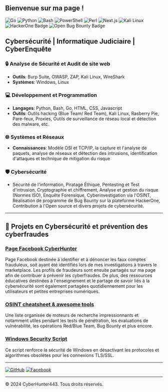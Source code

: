 ## Bienvenue sur ma page ! 
![Go](https://img.shields.io/badge/Code-Go-00ADD8?logo=go&logoColor=white)
![Python](https://img.shields.io/badge/Code-Python-3776AB?logo=python&logoColor=white)
![Bash](https://img.shields.io/badge/Code-Bash-4EAA25?logo=gnu-bash&logoColor=white)
![PowerShell](https://img.shields.io/badge/Code-PowerShell-5391FE?logo=powershell&logoColor=white)
![Perl](https://img.shields.io/badge/Code-Perl-39457E?logo=perl&logoColor=white)
![Next.js](https://img.shields.io/badge/Code-Next.js-000000?logo=next.js&logoColor=white)
![Kali Linux](https://img.shields.io/badge/Platform-Kali%20Linux-557C94?logo=kalilinux&logoColor=white)
![HackerOne Badge](https://img.shields.io/badge/HackerOne-494649?logo=hackerone&logoColor=fff&style=flat)
![Open Bug Bounty Badge](https://img.shields.io/badge/Open%20Bug%20Bounty-F67909?logo=openbugbounty&logoColor=fff&style=flat)

**Cybersécurité | Informatique Judiciaire | CyberEnquête**
---

### 🔒 Analyse de Sécurité et Audit de site web 
- **Outils**: Burp Suite, OWASP, ZAP, Kali Linux, WireShark
- **Systèmes**: Windows, Linux

### 💻 Développement et Programmation
- **Langages**: Python, Bash, Go, HTML, CSS, Javascript
- **Outils**: Outils hacking (Blue Team/ Red Team), Kali Linux, Rasberry Pie, Pare-feux, Proxies, Outils de surveillance de réseau local et détection des malware, etc.

### 🌐 Systèmes et Réseaux
- **Connaissances**: Modèle OSI et TCP/IP, la capture et l'analyse de paquets, analyse de réseaux et détection des intrusions, identification d'attaques et technique de mitigation du risque

### 🛡️ Cybersécurité
- Sécurité de l'information, Piratage Éthique, Pentesting et Test d'intrusion, Cryptographie et chiffrement, Analyse et gestion du risque (Normes ISO), Enquête Forensique, Cyberinvestigation via l'OSINT, Réalisation de programme de Bug Bounty sur la plateforme HackerOne, Contribution à l'Open source et divers projets de cybersécurité.   

---

## 📂 Projets en Cybersécurité et prévention des cyberfraudes 

### [Page Facebook CyberHunter](https://www.facebook.com/share/JKT6SFrFciQnZBBA/?mibextid=LQQJ4d)
Page Facebook destinée à identifier et à dénoncer les faux comptes frauduleux, soit ayant été identifiés lors de mes investigations à travers le marketplace. Les profils de fraudeurs sont ensuite partagés sur ma page afin de contribuer à prévenir les cyberfraudes. De plus, des ressources éducatives destinées à l'enseignement et le partage de savoir liés à la cybersécurité sont également partagées quotidiennement pour les utilisateurs et petites entreprises numériques. 

### [OSINT cheatsheet & awesome tools](https://github.com/cyberhunter443/cheatsheet)
Une liste organisée de moteurs de recherche impressionnants et notamment utiles pendant les tests de pénétration, les évaluations de vulnérabilité, les opérations Red/Blue Team, Bug Bounty et plus encore.

### [Windows Security Script](https://github.com/cyberhunter443/Windows-Security-Script) 
Ce script renforce la sécurité de Windows en désactivant les protocoles et algorithmes obsolètes pour les connexions TLS/SSL. 

---
[![GitHub](https://img.shields.io/badge/GitHub-CyberHunter443-181717?style=for-the-badge&logo=github)](https://github.com/cyberhunter443)
[![Facebook](https://img.shields.io/badge/Facebook-1877F2?style=for-the-badge&logo=facebook&logoColor=white)](https://www.facebook.com/share/JKT6SFrFciQnZBBA/?mibextid=LQQJ4d)

---
&copy; 2024 CyberHunter443. Tous droits réservés.
